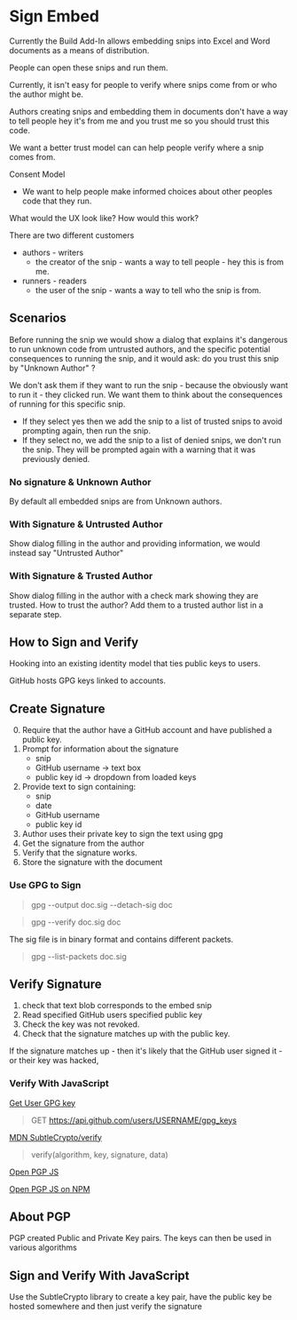 # Sign Embed

Currently the Build Add-In allows embedding snips into Excel and Word documents as a means of distribution.

People can open these snips and run them.

Currently, it isn't easy for people to verify where snips come from or who the author might be.

Authors creating snips and embedding them in documents don't have a way to tell people hey it's from me and you trust me so you should trust this code.


We want a better trust model can can help people verify where a snip comes from.

Consent Model

- We want to help people make informed choices about other peoples code that they run.


What would the UX look like? How would this work?

There are two different customers

- authors - writers
    - the creator of the snip - wants a way to tell people - hey this is from me.
- runners - readers
    - the user of the snip - wants a way to tell who the snip is from.

## Scenarios

Before running the snip we would show a dialog that explains it's dangerous to run unknown code from untrusted authors, and the specific potential consequences to running the snip, and it would ask: do you trust this snip by "Unknown Author" ?

We don't ask them if they want to run the snip - because the obviously want to run it - they clicked run. We want them to think about the consequences of running for this specific snip.

- If they select yes then we add the snip to a list of trusted snips to avoid prompting again, then run the snip.
- If they select no, we add the snip to a list of denied snips, we don't run the snip. They will be prompted again with a warning that it was previously denied.

### No signature & Unknown Author

By default all embedded snips are from Unknown authors.

### With Signature & Untrusted Author

Show dialog filling in the author and providing information, we would instead say "Untrusted Author"

### With Signature & Trusted Author

Show dialog filling in the author with a check mark showing they are trusted.
How to trust the author? Add them to a trusted author list in a separate step.

## How to Sign and Verify

Hooking into an existing identity model that ties public keys to users.

GitHub hosts GPG keys linked to accounts.

## Create Signature

0. Require that the author have a GitHub account and have published a public key.
1. Prompt for information about the signature
    - snip
    - GitHub username -> text box
    - public key id -> dropdown from loaded keys
2. Provide text to sign containing:
    - snip
    - date
    - GitHub username
    - public key id
3. Author uses their private key to sign the text using gpg
4. Get the signature from the author
5. Verify that the signature works.
6. Store the signature with the document

### Use GPG to Sign

> gpg --output doc.sig --detach-sig doc

> gpg --verify doc.sig doc

The sig file is in binary format and contains different packets.

> gpg --list-packets doc.sig

## Verify Signature

1. check that text blob corresponds to the embed snip
2. Read specified GitHub users specified public key
3. Check the key was not revoked.
4. Check that the signature matches up with the public key.


If the signature matches up - then it's likely that the GitHub user signed it - or their key was hacked,


### Verify With JavaScript

[Get User GPG key](https://docs.github.com/en/rest/users/gpg-keys?apiVersion=2022-11-28)

> GET https://api.github.com/users/USERNAME/gpg_keys

[MDN SubtleCrypto/verify](https://developer.mozilla.org/en-US/docs/Web/API/SubtleCrypto/verify)

> verify(algorithm, key, signature, data)

[Open PGP JS](https://openpgpjs.org)

[Open PGP JS on NPM](https://www.npmjs.com/package/openpgp)

## About PGP

PGP created Public and Private Key pairs. The keys can then be used in various algorithms

## Sign and Verify With JavaScript

Use the SubtleCrypto library to create a key pair, have the public key be hosted somewhere and then just verify the signature


